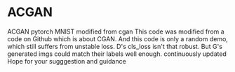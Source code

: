 # ACGAN
ACGAN pytorch MNIST  modified from cgan 
This code was modified from a code on Github which is about CGAN. 
And this code is only a random demo, which still suffers from unstable loss. D's cls_loss isn't that robust. But G's generated imgs could match their labels well enough.
continuously updated  Hope for your sugggestion and guidance
